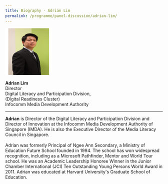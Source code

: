 ```yaml
---
title: Biography - Adrian Lim
permalink: /programme/panel-discussion/adrian-lim/
---
```


<div style="width:150px"><img src="/images/Adrian updated.PNG" alt="Adrian Lim" /></div>

**Adrian Lim**<br>
Director<br>
Digital Literacy and Participation Division,<br> 
(Digital Readiness Cluster)<br>
Infocomm Media Development Authority

---

**Adrian** is Director of the Digital Literacy and Participation Division and Director of Innovation at the Infocomm Media Development Authority of Singapore (IMDA). He is also the Executive Director of the Media Literacy Council in Singapore.<br> 
<br> 
Adrian was formerly Principal of Ngee Ann Secondary, a Ministry of Education Future School founded in 1994. The school has won widespread recognition, including as a Microsoft Pathfinder, Mentor and World Tour school. He was an Academic Leadership Honoree Winner in the Junior Chamber International (JCI) Ten Outstanding Young Persons World Award in 2011. Adrian was educated at Harvard University's Graduate School of Education.
